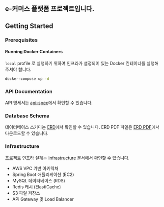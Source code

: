 ## e-커머스 플랫폼 프로젝트입니다.

## Getting Started

### Prerequisites

#### Running Docker Containers

`local` profile 로 실행하기 위하여 인프라가 설정되어 있는 Docker 컨테이너를 실행해주셔야 합니다.

```bash
docker-compose up -d
```

### API Documentation

API 명세서는 [api-spec](./docs/api-spec.md)에서 확인할 수 있습니다.

### Database Schema

데이터베이스 스키마는 [ERD](./docs/erd.md)에서 확인할 수 있습니다.
ERD PDF 파일은 [ERD PDF](./docs/erd.drawio.pdf)에서 다운로드할 수 있습니다.

### Infrastructure

프로젝트 인프라 설계는 [Infrastructure](./docs/infrastructure.md) 문서에서 확인할 수 있습니다.
- AWS VPC 기반 아키텍처
- Spring Boot 애플리케이션 (EC2)
- MySQL 데이터베이스 (RDS)
- Redis 캐시 (ElastiCache)
- S3 파일 저장소
- API Gateway 및 Load Balancer